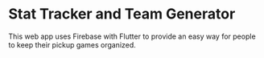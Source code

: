 # Stat Tracker and Team Generator

This web app uses Firebase with Flutter to provide an easy way for people to keep their pickup games organized.
